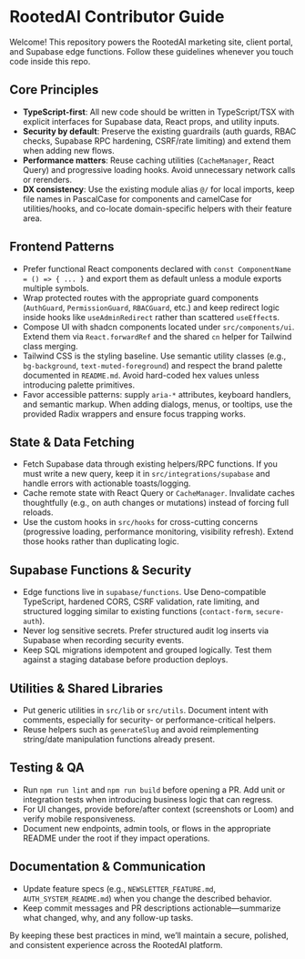 # RootedAI Contributor Guide

Welcome! This repository powers the RootedAI marketing site, client portal, and Supabase edge functions. Follow these guidelines whenever you touch code inside this repo.

## Core Principles
- **TypeScript-first**: All new code should be written in TypeScript/TSX with explicit interfaces for Supabase data, React props, and utility inputs.
- **Security by default**: Preserve the existing guardrails (auth guards, RBAC checks, Supabase RPC hardening, CSRF/rate limiting) and extend them when adding new flows.
- **Performance matters**: Reuse caching utilities (`CacheManager`, React Query) and progressive loading hooks. Avoid unnecessary network calls or rerenders.
- **DX consistency**: Use the existing module alias `@/` for local imports, keep file names in PascalCase for components and camelCase for utilities/hooks, and co-locate domain-specific helpers with their feature area.

## Frontend Patterns
- Prefer functional React components declared with `const ComponentName = () => { ... }` and export them as default unless a module exports multiple symbols.
- Wrap protected routes with the appropriate guard components (`AuthGuard`, `PermissionGuard`, `RBACGuard`, etc.) and keep redirect logic inside hooks like `useAdminRedirect` rather than scattered `useEffect`s.
- Compose UI with shadcn components located under `src/components/ui`. Extend them via `React.forwardRef` and the shared `cn` helper for Tailwind class merging.
- Tailwind CSS is the styling baseline. Use semantic utility classes (e.g., `bg-background`, `text-muted-foreground`) and respect the brand palette documented in `README.md`. Avoid hard-coded hex values unless introducing palette primitives.
- Favor accessible patterns: supply `aria-*` attributes, keyboard handlers, and semantic markup. When adding dialogs, menus, or tooltips, use the provided Radix wrappers and ensure focus trapping works.

## State & Data Fetching
- Fetch Supabase data through existing helpers/RPC functions. If you must write a new query, keep it in `src/integrations/supabase` and handle errors with actionable toasts/logging.
- Cache remote state with React Query or `CacheManager`. Invalidate caches thoughtfully (e.g., on auth changes or mutations) instead of forcing full reloads.
- Use the custom hooks in `src/hooks` for cross-cutting concerns (progressive loading, performance monitoring, visibility refresh). Extend those hooks rather than duplicating logic.

## Supabase Functions & Security
- Edge functions live in `supabase/functions`. Use Deno-compatible TypeScript, hardened CORS, CSRF validation, rate limiting, and structured logging similar to existing functions (`contact-form`, `secure-auth`).
- Never log sensitive secrets. Prefer structured audit log inserts via Supabase when recording security events.
- Keep SQL migrations idempotent and grouped logically. Test them against a staging database before production deploys.

## Utilities & Shared Libraries
- Put generic utilities in `src/lib` or `src/utils`. Document intent with comments, especially for security- or performance-critical helpers.
- Reuse helpers such as `generateSlug` and avoid reimplementing string/date manipulation functions already present.

## Testing & QA
- Run `npm run lint` and `npm run build` before opening a PR. Add unit or integration tests when introducing business logic that can regress.
- For UI changes, provide before/after context (screenshots or Loom) and verify mobile responsiveness.
- Document new endpoints, admin tools, or flows in the appropriate README under the root if they impact operations.

## Documentation & Communication
- Update feature specs (e.g., `NEWSLETTER_FEATURE.md`, `AUTH_SYSTEM_README.md`) when you change the described behavior.
- Keep commit messages and PR descriptions actionable—summarize what changed, why, and any follow-up tasks.

By keeping these best practices in mind, we’ll maintain a secure, polished, and consistent experience across the RootedAI platform.
